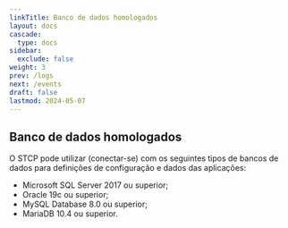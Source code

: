 ```yaml
---
linkTitle: Banco de dados homologados
layout: docs
cascade:
  type: docs
sidebar:
  exclude: false
weight: 3
prev: /logs
next: /events
draft: false
lastmod: 2024-05-07
---
```

## Banco de dados homologados

O STCP pode utilizar (conectar-se) com os seguintes tipos de bancos de dados para definições de configuração e dados das aplicações:

* Microsoft SQL Server 2017 ou superior;
* Oracle 19c ou superior;
* MySQL Database 8.0 ou superior;
* MariaDB 10.4 ou superior.


